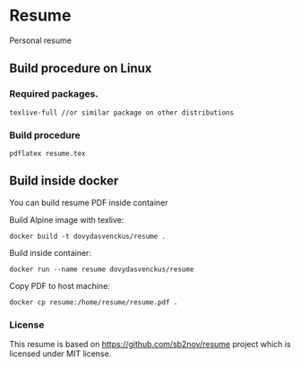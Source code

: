 Resume
====
Personal resume


## Build procedure on Linux

### Required packages.

    texlive-full //or similar package on other distributions

### Build procedure

    pdflatex resume.tex


## Build inside docker
You can build resume PDF inside container

Build Alpine image with texlive:

    docker build -t dovydasvenckus/resume .


Build inside container:

    docker run --name resume dovydasvenckus/resume

Copy PDF to host machine:

    docker cp resume:/home/resume/resume.pdf .

### License
This resume is based on https://github.com/sb2nov/resume project which is licensed under MIT license.
